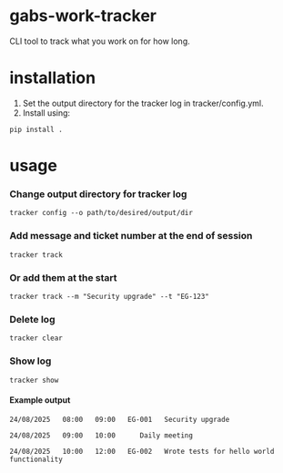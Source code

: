 # gabs-work-tracker
CLI tool to track what you work on for how long.

# installation
1. Set the output directory for the tracker log in tracker/config.yml.
2. Install using:
```
pip install .
```

# usage
### Change output directory for tracker log
```
tracker config --o path/to/desired/output/dir
```
### Add message and ticket number at the end of session
```
tracker track
```
### Or add them at the start
```
tracker track --m "Security upgrade" --t "EG-123"
```
### Delete log
```
tracker clear
```
### Show log
```
tracker show
```
#### Example output
```
24/08/2025   08:00   09:00   EG-001   Security upgrade

24/08/2025   09:00   10:00      Daily meeting

24/08/2025   10:00   12:00   EG-002   Wrote tests for hello world functionality
```
